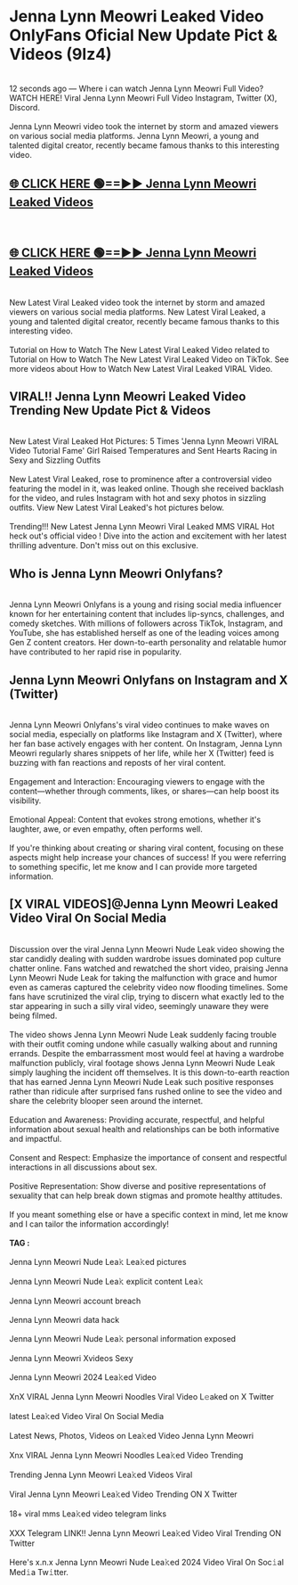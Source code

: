 # Jenna Lynn Meowri Leaked Video OnlyFans Oficial New Update Pict & Videos (9lz4)
<br>
12 seconds ago — Where i can watch Jenna Lynn Meowri Full Video? WATCH HERE! Viral Jenna Lynn Meowri Full Video Instagram, Twitter (X), Discord.
<br><br>
Jenna Lynn Meowri video took the internet by storm and amazed viewers on various social media platforms. Jenna Lynn Meowri, a young and talented digital creator, recently became famous thanks to this interesting video.
<br>
<h2><a href="https://play.trustnlinepharmacy.us?title=Jenna_Lynn_Meowri">🌐 CLICK HERE 🟢==►► Jenna Lynn Meowri Leaked Videos</a></h2>
<br>
<h2><a href="https://play.trustnlinepharmacy.us?title=Jenna_Lynn_Meowri">🌐 CLICK HERE 🟢==►► Jenna Lynn Meowri Leaked Videos</a></h2>
<br>
New Latest Viral Leaked video took the internet by storm and amazed viewers on various social media platforms. New Latest Viral Leaked, a young and talented digital creator, recently became famous thanks to this interesting video.
<br><br>
Tutorial on How to Watch The New Latest Viral Leaked Video related to Tutorial on How to Watch The New Latest Viral Leaked Video on TikTok. See more videos about How to Watch New Latest Viral Leaked VIRAL Video.
<br>
<h2>VIRAL!! Jenna Lynn Meowri Leaked Video Trending New Update Pict & Videos</h2>
<br>
New Latest Viral Leaked Hot Pictures: 5 Times 'Jenna Lynn Meowri VIRAL Video Tutorial Fame' Girl Raised Temperatures and Sent Hearts Racing in Sexy and Sizzling Outfits
<br><br>
New Latest Viral Leaked, rose to prominence after a controversial video featuring the model in it, was leaked online. Though she received backlash for the video, and rules Instagram with hot and sexy photos in sizzling outfits. View New Latest Viral Leaked's hot pictures below.
<br><br>
Trending!!! New Latest Jenna Lynn Meowri Viral Leaked MMS VIRAL Hot heck out's official video ! Dive into the action and excitement with her latest thrilling adventure. Don't miss out on this exclusive.
<br>
<h2>Who is Jenna Lynn Meowri Onlyfans?</h2>
<br>
Jenna Lynn Meowri Onlyfans is a young and rising social media influencer known for her entertaining content that includes lip-syncs, challenges, and comedy sketches. With millions of followers across TikTok, Instagram, and YouTube, she has established herself as one of the leading voices among Gen Z content creators. Her down-to-earth personality and relatable humor have contributed to her rapid rise in popularity.
<br>
<h2>Jenna Lynn Meowri Onlyfans on Instagram and X (Twitter)</h2>
<br>
Jenna Lynn Meowri Onlyfans's viral video continues to make waves on social media, especially on platforms like Instagram and X (Twitter), where her fan base actively engages with her content. On Instagram, Jenna Lynn Meowri regularly shares snippets of her life, while her X (Twitter) feed is buzzing with fan reactions and reposts of her viral content.
<br><br>
Engagement and Interaction: Encouraging viewers to engage with the content—whether through comments, likes, or shares—can help boost its visibility.
<br><br>
Emotional Appeal: Content that evokes strong emotions, whether it's laughter, awe, or even empathy, often performs well.
<br><br>
If you're thinking about creating or sharing viral content, focusing on these aspects might help increase your chances of success! If you were referring to something specific, let me know and I can provide more targeted information.
<br>
<h2>[X VIRAL VIDEOS]@Jenna Lynn Meowri Leaked Video Viral On Social Media</h2>
<br>
Discussion over the viral Jenna Lynn Meowri Nude Leak video showing the star candidly dealing with sudden wardrobe issues dominated pop culture chatter online. Fans watched and rewatched the short video, praising Jenna Lynn Meowri Nude Leak for taking the malfunction with grace and humor even as cameras captured the celebrity video now flooding timelines. Some fans have scrutinized the viral clip, trying to discern what exactly led to the star appearing in such a silly viral video, seemingly unaware they were being filmed.
<br><br>
The video shows Jenna Lynn Meowri Nude Leak suddenly facing trouble with their outfit coming undone while casually walking about and running errands. Despite the embarrassment most would feel at having a wardrobe malfunction publicly, viral footage shows Jenna Lynn Meowri Nude Leak simply laughing the incident off themselves. It is this down-to-earth reaction that has earned Jenna Lynn Meowri Nude Leak such positive responses rather than ridicule after surprised fans rushed online to see the video and share the celebrity blooper seen around the internet.
<br><br>
Education and Awareness: Providing accurate, respectful, and helpful information about sexual health and relationships can be both informative and impactful.
<br><br>
Consent and Respect: Emphasize the importance of consent and respectful interactions in all discussions about sex.
<br><br>
Positive Representation: Show diverse and positive representations of sexuality that can help break down stigmas and promote healthy attitudes.
<br><br>
If you meant something else or have a specific context in mind, let me know and I can tailor the information accordingly!
<br><br>
<strong>TAG :</strong>
<br><br>
Jenna Lynn Meowri Nude Lea𝚔 Lea𝚔ed pictures
<br><br>
Jenna Lynn Meowri Nude Lea𝚔 explicit content Lea𝚔
<br><br>
Jenna Lynn Meowri account breach
<br><br>
Jenna Lynn Meowri data hack
<br><br>
Jenna Lynn Meowri Nude Lea𝚔 personal information exposed
<br><br>
Jenna Lynn Meowri Xvideos Sexy
<br><br>
Jenna Lynn Meowri 2024 Lea𝚔ed Video
<br><br>
XnX VIRAL Jenna Lynn Meowri Noodles Viral Video L𝚎aked on X Twitter
<br><br>
latest Lea𝚔ed Video Viral On Social Media
<br><br>
Latest News, Photos, Videos on Lea𝚔ed Video Jenna Lynn Meowri
<br><br>
Xnx VIRAL Jenna Lynn Meowri Noodles Lea𝚔ed Video Trending
<br><br>
Trending Jenna Lynn Meowri Lea𝚔ed Videos Viral
<br><br>
Viral Jenna Lynn Meowri Lea𝚔ed Video Trending ON X Twitter
<br><br>
18+ viral mms Lea𝚔ed video telegram links
<br><br>
XXX Telegram LINK!! Jenna Lynn Meowri Lea𝚔ed Video Viral Trending ON Twitter
<br><br>
Here's x.n.x Jenna Lynn Meowri Nude Lea𝚔ed 2024 Video Viral On Soc𝚒al Med𝚒a Tw𝚒tter.
